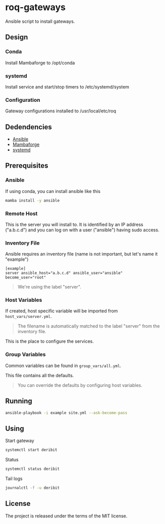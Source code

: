 # roq-gateways

Ansible script to install gateways.

## Design

### Conda

Install Mambaforge to /opt/conda

### systemd

Install service and start/stop timers to /etc/systemd/system

### Configuration

Gateway configurations installed to /usr/local/etc/roq


## Dedendencies

* [Ansible](https://www.ansible.com/)
* [Mambaforge](https://github.com/conda-forge/miniforge)
* [systemd](https://systemd.io/)


## Prerequisites

### Ansible

If using conda, you can install ansible like this

```bash
mamba install -y ansible
```

### Remote Host

This is the server you will install to.
It is identified by an IP address ("a.b.c.d") and you can log on with a user
("ansible") having sudo access.

### Inventory File

Ansible requires an inventory file (name is not important, but let's name it "example")

```
[example]
server ansible_host="a.b.c.d" ansible_user="ansible" become_user="root"
```

> We're using the label "server".

### Host Variables

If created, host specific variable will be imported from `host_vars/server.yml`.

> The filename is automatically matched to the label "server" from the inventory file.

This is the place to configure the services.

### Group Variables

Common variables can be found in `group_vars/all.yml`.

This file contains all the defaults.

> You can override the defaults by configuring host variables.


## Running

```bash
ansible-playbook -i example site.yml --ask-become-pass
```

## Using

Start gateway

```bash
systemctl start deribit
```

Status

```bash
systemctl status deribit
```

Tail logs

```bash
journalctl -f -u deribit
```


## License

The project is released under the terms of the MIT license.
